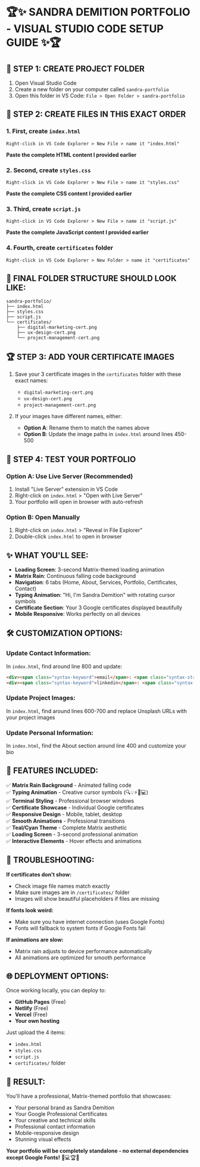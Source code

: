 # 🏆✨ SANDRA DEMITION PORTFOLIO - VISUAL STUDIO CODE SETUP GUIDE ✨🏆

## 📁 STEP 1: CREATE PROJECT FOLDER

1. Open Visual Studio Code
2. Create a new folder on your computer called `sandra-portfolio`
3. Open this folder in VS Code: `File > Open Folder > sandra-portfolio`

## 📝 STEP 2: CREATE FILES IN THIS EXACT ORDER

### 1. First, create `index.html`
```
Right-click in VS Code Explorer > New File > name it "index.html"
```
**Paste the complete HTML content I provided earlier**

### 2. Second, create `styles.css`  
```
Right-click in VS Code Explorer > New File > name it "styles.css"
```
**Paste the complete CSS content I provided earlier**

### 3. Third, create `script.js`
```
Right-click in VS Code Explorer > New File > name it "script.js"  
```
**Paste the complete JavaScript content I provided earlier**

### 4. Fourth, create `certificates` folder
```
Right-click in VS Code Explorer > New Folder > name it "certificates"
```

## 📂 FINAL FOLDER STRUCTURE SHOULD LOOK LIKE:

```
sandra-portfolio/
├── index.html
├── styles.css
├── script.js
└── certificates/
    ├── digital-marketing-cert.png
    ├── ux-design-cert.png
    └── project-management-cert.png
```

## 🏆 STEP 3: ADD YOUR CERTIFICATE IMAGES

1. Save your 3 certificate images in the `certificates` folder with these exact names:
   - `digital-marketing-cert.png`
   - `ux-design-cert.png` 
   - `project-management-cert.png`

2. If your images have different names, either:
   - **Option A**: Rename them to match the names above
   - **Option B**: Update the image paths in `index.html` around lines 450-500

## 🚀 STEP 4: TEST YOUR PORTFOLIO

### Option A: Use Live Server (Recommended)
1. Install "Live Server" extension in VS Code
2. Right-click on `index.html` > "Open with Live Server"
3. Your portfolio will open in browser with auto-refresh

### Option B: Open Manually
1. Right-click on `index.html` > "Reveal in File Explorer"
2. Double-click `index.html` to open in browser

## ✨ WHAT YOU'LL SEE:

- **Loading Screen**: 3-second Matrix-themed loading animation
- **Matrix Rain**: Continuous falling code background
- **Navigation**: 6 tabs (Home, About, Services, Portfolio, Certificates, Contact)
- **Typing Animation**: "Hi, I'm Sandra Demition" with rotating cursor symbols
- **Certificate Section**: Your 3 Google certificates displayed beautifully
- **Mobile Responsive**: Works perfectly on all devices

## 🛠️ CUSTOMIZATION OPTIONS:

### Update Contact Information:
In `index.html`, find around line 800 and update:
```html
<div><span class="syntax-keyword">email</span>: <span class="syntax-string">"your-email@gmail.com"</span></div>
<div><span class="syntax-keyword">linkedin</span>: <span class="syntax-string">"/in/your-linkedin"</span></div>
```

### Update Project Images:
In `index.html`, find around lines 600-700 and replace Unsplash URLs with your project images

### Update Personal Information:
In `index.html`, find the About section around line 400 and customize your bio

## 🎨 FEATURES INCLUDED:

✅ **Matrix Rain Background** - Animated falling code  
✅ **Typing Animation** - Creative cursor symbols (🔍💡⚡🎨💻)  
✅ **Terminal Styling** - Professional browser windows  
✅ **Certificate Showcase** - Individual Google certificates  
✅ **Responsive Design** - Mobile, tablet, desktop  
✅ **Smooth Animations** - Professional transitions  
✅ **Teal/Cyan Theme** - Complete Matrix aesthetic  
✅ **Loading Screen** - 3-second professional animation  
✅ **Interactive Elements** - Hover effects and animations  

## 🚨 TROUBLESHOOTING:

**If certificates don't show:**
- Check image file names match exactly
- Make sure images are in `/certificates/` folder
- Images will show beautiful placeholders if files are missing

**If fonts look weird:**
- Make sure you have internet connection (uses Google Fonts)
- Fonts will fallback to system fonts if Google Fonts fail

**If animations are slow:**
- Matrix rain adjusts to device performance automatically
- All animations are optimized for smooth performance

## 🌐 DEPLOYMENT OPTIONS:

Once working locally, you can deploy to:
- **GitHub Pages** (Free)
- **Netlify** (Free) 
- **Vercel** (Free)
- **Your own hosting**

Just upload the 4 items:
- `index.html`
- `styles.css` 
- `script.js`
- `certificates/` folder

## 🎯 RESULT:

You'll have a professional, Matrix-themed portfolio that showcases:
- Your personal brand as Sandra Demition
- Your Google Professional Certificates
- Your creative and technical skills
- Professional contact information
- Mobile-responsive design
- Stunning visual effects

**Your portfolio will be completely standalone - no external dependencies except Google Fonts!** 🌊💻🏆✨
